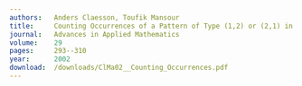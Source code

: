 ```yaml
---
authors:   Anders Claesson, Toufik Mansour
title:     Counting Occurrences of a Pattern of Type (1,2) or (2,1) in Permutations
journal:   Advances in Applied Mathematics
volume:    29
pages:     293--310
year:      2002
download:  /downloads/ClMa02__Counting_Occurrences.pdf
---
```


